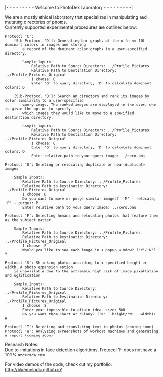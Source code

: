 |- - - - - - - - - Welcome to PhotoDex Laboratory - - - - - - - - -|

We are a mostly ethical laboratory that specializes in manipulating and mutating directories of photos.<br />
Currently supported experimental procedures are outlined below:<br />
    
    Protocol 'C': 
        [Sub-Protocol 'D']: Generating bar graphs of the n (n <= 10) dominant colors in images and storing
            a record of the dominant color graphs in a user-specified directory. 
        
		    Sample Inputs:
		  	    Relative Path to Source Directory: ../Profile_Pictures
			    Relative Path to Destination Directory: ../Profile_Pictures_Original
			    I choose: C
			    Enter 'Q' to query directory, 'D' to calculate dominant colors: D
	
	    [Sub-Protocol 'Q']: Search an directory and rank its images by color similarity to a user-specified
            query image. The ranked images are displayed to the user, who is given the option to specify
            which images they would like to move to a specified destination directory.
	
		    Sample Inputs:
			    Relative Path to Source Directory: ../Profile_Pictures
			    Relative Path to Destination Directory: ../Profile_Pictures_Original
			    I choose: C
			    Enter 'Q' to query directory, 'D' to calculate dominant colors: Q
			    Enter relative path to your query image: ../cero.png
			
    Protocol 'D': Deleting or relocating duplicate or near-duplicate images

	    Sample Inputs:
		    Relative Path to Source Directory: ../Profile_Pictures
		    Relative Path to Destination Directory: ../Profile_Pictures_Original
		    I choose: D
		    Do you want to move or purge similar images? ('M' - relocate, 'P' - purge): P
		    Enter relative path to your query image: ../cero.png
    
    Protocol 'F': Detecting humans and relocating photos that feature them as the subject matter.
		
	    Sample Inputs:
		    Relative Path to Source Directory: ../Profile_Pictures
		    Relative Path to Destination Directory: ../Profile_Pictures_Original
		    I choose: F
		    Would you like to see each image in a popup window? ('Y'/'N'): Y
			
    Protocol 'S': Shrinking photos according to a specified height or width. A photo expansion option 
        is unavailable due to the extremely high risk of image pixellation and uglification.
    		
	    Sample Inputs:
		    Relative Path to Source Directory: ../Profile_Pictures_Original
		    Relative Path to Destination Directory: ../Profile_Pictures_Original
		    I choose: S
		    Enter your impossible-to-attain ideal size: 500
		    Do you want them short or skinny? ('H' - height/'W' - width): W

    Protocol 'T': Detecting and translating text in photos (coming soon)
    Protocol 'W': Analyzing screenshots of workout machines and generating a report (coming soon)

Research Notes: <br />
Due to limitations in face detection algorithms, Protocol 'F' does not have a 100% accuracy rate.

For video demos of the code, check out my portfolio: http://bluemelodia.github.io/
